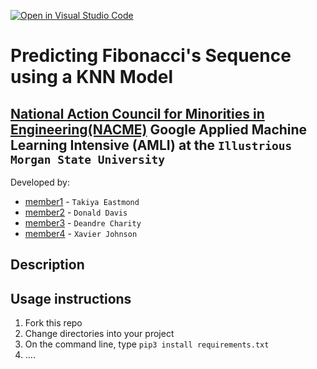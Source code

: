 [![Open in Visual Studio Code](https://classroom.github.com/assets/open-in-vscode-c66648af7eb3fe8bc4f294546bfd86ef473780cde1dea487d3c4ff354943c9ae.svg)](https://classroom.github.com/online_ide?assignment_repo_id=8127899&assignment_repo_type=AssignmentRepo)
<!--
Name of your teams' final project
-->
# Predicting Fibonacci's Sequence using a KNN Model
## [National Action Council for Minorities in Engineering(NACME)](https://www.nacme.org) Google Applied Machine Learning Intensive (AMLI) at the `Illustrious Morgan State University`

<!--
List all of the members who developed the project and
link to each members respective GitHub profile
-->
Developed by: 
- [member1](https://github.com/cbaker6) - `Takiya Eastmond`
- [member2](https://github.com/cbaker6) - `Donald Davis` 
- [member3](https://github.com/deandre202) - `Deandre Charity` 
- [member4](https://github.com/cbaker6) - `Xavier Johnson`

## Description
<!--
Give a short description on what your project accomplishes and what tools is uses. In addition, you can drop screenshots directly into your README file to add them to your README. Take these from your presentations. The project goal is to use the the fibonnaci sequence in a reccurent neural network to find the aproximation of the following numbers in the sequence. We are using the fibonnaci sequence in a recurrent neural network to find the most accurate representation of the data. The sequence is used as a mathmatical metaphor to see the bias and fairness that is used in todays times aswell as how it impacts peoples lives. The tools that we use to accomplish this task is the golden rule which is a quadratic formula that we implented to teach the network a pattern. In which it accomplises a divider for fairness. We are also using linear regression as a tool that will give us an exact reprosentation of where the data needs to be so we know where our recurrent nerual network needs to be.
-->

## Usage instructions
<!--
Give details on how to install fork and install your project. You can get all of the python dependencies for your project by typing `pip3 freeze requirements.txt` on the system that runs your project. Add the generated `requirements.txt` to this repo.
-->
1. Fork this repo
2. Change directories into your project
3. On the command line, type `pip3 install requirements.txt`
4. ....
